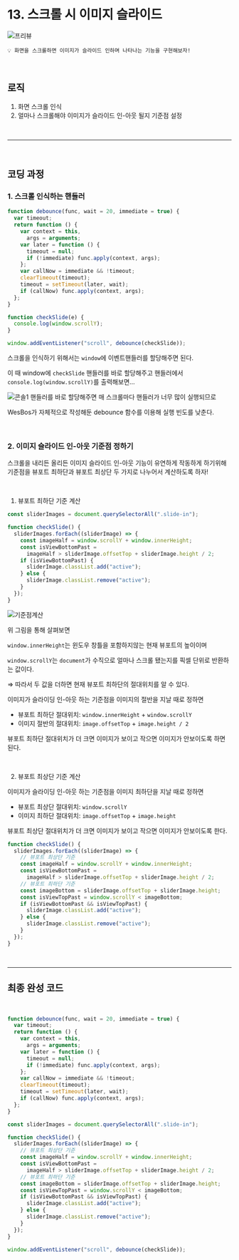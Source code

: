 # 13. 스크롤 시 이미지 슬라이드

![프리뷰](https://user-images.githubusercontent.com/87363422/156255989-1c5824a7-d200-4905-ac56-d1e39e63ce6e.png)

```
💡 화면을 스크롤하면 이미지가 슬라이드 인하며 나타나는 기능을 구현해보자!
```

<br/>

## 로직

1. 화면 스크롤 인식
2. 얼마나 스크롤해야 이미지가 슬라이드 인-아웃 될지 기준점 설정

<br/>

---

<br/>

## 코딩 과정

### **1. 스크롤 인식하는 핸들러**

```jsx
function debounce(func, wait = 20, immediate = true) {
  var timeout;
  return function () {
    var context = this,
      args = arguments;
    var later = function () {
      timeout = null;
      if (!immediate) func.apply(context, args);
    };
    var callNow = immediate && !timeout;
    clearTimeout(timeout);
    timeout = setTimeout(later, wait);
    if (callNow) func.apply(context, args);
  };
}

function checkSlide(e) {
  console.log(window.scrollY);
}

window.addEventListener("scroll", debounce(checkSlide));
```

스크롤을 인식하기 위해서는 `window`에 이벤트핸들러를 할당해주면 된다.

이 때 window에 `checkSlide` 핸들러를 바로 할당해주고
핸들러에서 `console.log(window.scrollY)`를 출력해보면...

![콘솔1](https://user-images.githubusercontent.com/87363422/156255983-5366e4c7-931e-4ff2-8fcd-fdfed9e29658.png)
핸들러를 바로 할당해주면 매 스크롤마다 핸들러가 너무 많이 실행되므로

WesBos가 자체적으로 작성해둔 debounce 함수를 이용해 실행 빈도를 낮춘다.

<br/>

### 2. 이미지 슬라이드 인-아웃 기준점 정하기

스크롤을 내리든 올리든 이미지 슬라이드 인-아웃 기능이 유연하게 작동하게 하기위해
기준점을 뷰포트 최하단과 뷰포트 최상단 두 가지로 나누어서 계산하도록 하자!

<br/>

1.  뷰포트 최하단 기준 계산

```jsx
const sliderImages = document.querySelectorAll(".slide-in");

function checkSlide() {
  sliderImages.forEach((sliderImage) => {
    const imageHalf = window.scrollY + window.innerHeight;
    const isViewBottomPast =
      imageHalf > sliderImage.offsetTop + sliderImage.height / 2;
    if (isViewBottomPast) {
      sliderImage.classList.add("active");
    } else {
      sliderImage.classList.remove("active");
    }
  });
}
```

![기준점계산](https://user-images.githubusercontent.com/87363422/156255943-05eb4b71-69a3-48a8-9a6e-29778b91d41b.png)

위 그림을 통해 살펴보면

`window.innerHeight`는 윈도우 창틀을 포함하지않는 현재 뷰포트의 높이이며

`window.scrollY`는 `document`가 수직으로 얼마나 스크롤 됐는지를 픽셀 단위로 반환하는 값이다.

⇒ 따라서 두 값을 더하면 현재 뷰포트 최하단의 절대위치를 알 수 있다.

이미지가 슬라이딩 인-아웃 하는 기준점을 이미지의 절반을 지날 때로 정하면

- 뷰포트 최하단 절대위치: `window.innerHeight` + `window.scrollY`
- 이미지 절반의 절대위치: `image.offsetTop` + `image.height / 2`

뷰포트 최하단 절대위치가 더 크면 이미지가 보이고 작으면 이미지가 안보이도록 하면 된다.

<br/>

2. 뷰포트 최상단 기준 계산

이미지가 슬라이딩 인-아웃 하는 기준점을 이미지 최하단을 지날 때로 정하면

- 뷰포트 최상단 절대위치: `window.scrollY`
- 이미지 최하단 절대위치: `image.offsetTop` + `image.height`

뷰포트 최상단 절대위치가 더 크면 이미지가 보이고 작으면 이미지가 안보이도록 한다.

```jsx
function checkSlide() {
  sliderImages.forEach((sliderImage) => {
    // 뷰포트 최상단 기준
    const imageHalf = window.scrollY + window.innerHeight;
    const isViewBottomPast =
      imageHalf > sliderImage.offsetTop + sliderImage.height / 2;
    // 뷰포트 최하단 기준
    const imageBottom = sliderImage.offsetTop + sliderImage.height;
    const isViewTopPast = window.scrollY < imageBottom;
    if (isViewBottomPast && isViewTopPast) {
      sliderImage.classList.add("active");
    } else {
      sliderImage.classList.remove("active");
    }
  });
}
```

<br/>

---

## 최종 완성 코드

<br/>

```jsx
function debounce(func, wait = 20, immediate = true) {
  var timeout;
  return function () {
    var context = this,
      args = arguments;
    var later = function () {
      timeout = null;
      if (!immediate) func.apply(context, args);
    };
    var callNow = immediate && !timeout;
    clearTimeout(timeout);
    timeout = setTimeout(later, wait);
    if (callNow) func.apply(context, args);
  };
}

const sliderImages = document.querySelectorAll(".slide-in");

function checkSlide() {
  sliderImages.forEach((sliderImage) => {
    // 뷰포트 최상단 기준
    const imageHalf = window.scrollY + window.innerHeight;
    const isViewBottomPast =
      imageHalf > sliderImage.offsetTop + sliderImage.height / 2;
    // 뷰포트 최하단 기준
    const imageBottom = sliderImage.offsetTop + sliderImage.height;
    const isViewTopPast = window.scrollY < imageBottom;
    if (isViewBottomPast && isViewTopPast) {
      sliderImage.classList.add("active");
    } else {
      sliderImage.classList.remove("active");
    }
  });
}

window.addEventListener("scroll", debounce(checkSlide));
```
